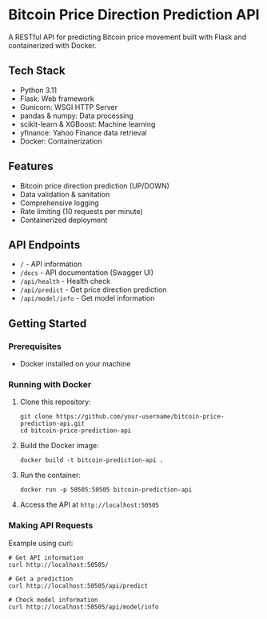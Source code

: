 # Bitcoin Price Direction Prediction API

A RESTful API for predicting Bitcoin price movement built with Flask and containerized with Docker.

## Tech Stack

- Python 3.11
- Flask: Web framework
- Gunicorn: WSGI HTTP Server
- pandas & numpy: Data processing
- scikit-learn & XGBoost: Machine learning
- yfinance: Yahoo Finance data retrieval
- Docker: Containerization

## Features

- Bitcoin price direction prediction (UP/DOWN)
- Data validation & sanitation
- Comprehensive logging
- Rate limiting (10 requests per minute)
- Containerized deployment

## API Endpoints

- `/` - API information
- `/docs` - API documentation (Swagger UI)
- `/api/health` - Health check
- `/api/predict` - Get price direction prediction
- `/api/model/info` - Get model information

## Getting Started

### Prerequisites

- Docker installed on your machine

### Running with Docker

1. Clone this repository:
   ```
   git clone https://github.com/your-username/bitcoin-price-prediction-api.git
   cd bitcoin-price-prediction-api
   ```

2. Build the Docker image:
   ```
   docker build -t bitcoin-prediction-api .
   ```

3. Run the container:
   ```
   docker run -p 50505:50505 bitcoin-prediction-api
   ```

4. Access the API at `http://localhost:50505`

### Making API Requests

Example using curl:
```
# Get API information
curl http://localhost:50505/

# Get a prediction
curl http://localhost:50505/api/predict

# Check model information
curl http://localhost:50505/api/model/info
``` 